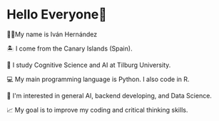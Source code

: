 # Hello Everyone👋

🧑‍🦱My name is Iván Hernández

🏝️ I come from the Canary Islands (Spain).

🤖 I study Cognitive Science and AI at Tilburg University.

💻 My main programming language is Python. I also code in R.

🧠 I'm interested in general AI, backend developing, and Data Science.

📈 My goal is to improve my coding and critical thinking skills.
